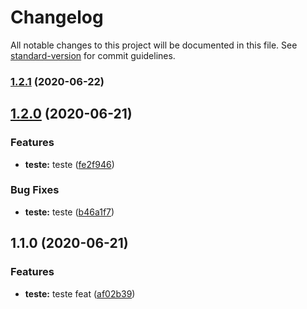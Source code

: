 # Changelog

All notable changes to this project will be documented in this file. See [standard-version](https://github.com/conventional-changelog/standard-version) for commit guidelines.

### [1.2.1](https://github.com/AllanKT/teste/compare/v1.2.0...v1.2.1) (2020-06-22)

## [1.2.0](https://github.com/AllanKT/teste/compare/v1.1.0...v1.2.0) (2020-06-21)


### Features

* **teste:** teste ([fe2f946](https://github.com/AllanKT/teste/commit/fe2f9467fa6f4bbce5aa4bbf7101a3bcf238021d))


### Bug Fixes

* **teste:** teste ([b46a1f7](https://github.com/AllanKT/teste/commit/b46a1f7ce8e9cc887860b066ae5ed7362541f938))

## 1.1.0 (2020-06-21)


### Features

* **teste:** teste feat ([af02b39](https://github.com/AllanKT/teste/commit/af02b3933f8c09661fdaac99b21163041f12cda4))
